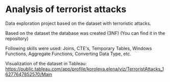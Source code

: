 # Analysis of terrorist attacks
Data exploration project based on the dataset with terroristic attacks.

Based on the dataset the database was created (3NF) (You can find it in the repository)

Following skills were used: Joins, CTE's, Temporary Tables, Windows Functions, Aggregate Functions, Converting Data Type, etc.

Visualization of the dataset in Tableau: https://public.tableau.com/app/profile/koroleva.elena/viz/TerroristAttacks_16277647852570/Main
